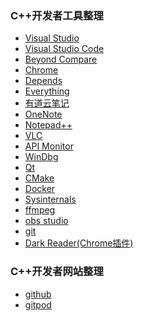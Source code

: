### C++开发者工具整理

* [Visual Studio](https://visualstudio.microsoft.com)
* [Visual Studio Code](https://visualstudio.microsoft.com)
* [Beyond Compare](https://www.scootersoftware.com/)
* [Chrome](https://www.google.com/chrome)
* [Depends](https://github.com/lucasg/Dependencies/releases/download/v1.9/Dependencies_x64_Release.zip)
* [Everything](https://everything.en.softonic.com/)
* [有道云笔记]()
* [OneNote]()
* [Notepad++]()
* [VLC]()
* [API Monitor]()
* [WinDbg]()
* [Qt]()
* [CMake]()
* [Docker]()
* [Sysinternals]()
* [ffmpeg]()
* [obs studio]()
* [git]()
* [Dark Reader(Chrome插件)]()

### C++开发者网站整理
* [github](www.github.com)
* [gitpod](https://gitpod.io)
